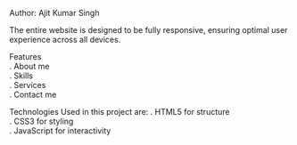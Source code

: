 Author: Ajit Kumar Singh

The entire website is designed to be fully responsive, ensuring optimal user experience across all devices.

Features
<br>
  . About me
  <br>
  . Skills
  <br>
  . Services
  <br>
  . Contact me 

Technologies Used in this project are:
  . HTML5 for structure <br>
  . CSS3 for styling <br>
  . JavaScript for interactivity
